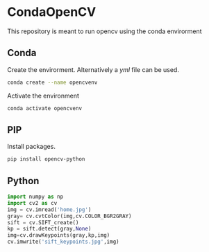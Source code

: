 # CondaOpenCV

This repository is meant to run opencv using the conda envirorment

## Conda

Create the envirorment. Alternatively a _yml_ file can be used.

```bash
conda create --name opencvenv
```

Activate the environment

```bash
conda activate opencvenv
```

## PIP

Install packages. 

```bash
pip install opencv-python
```

## Python

```python
import numpy as np
import cv2 as cv
img = cv.imread('home.jpg')
gray= cv.cvtColor(img,cv.COLOR_BGR2GRAY)
sift = cv.SIFT_create()
kp = sift.detect(gray,None)
img=cv.drawKeypoints(gray,kp,img)
cv.imwrite('sift_keypoints.jpg',img)
```


